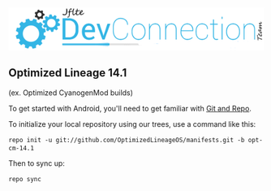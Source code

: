 <img src="https://raw.githubusercontent.com/AOSP-JF-MM/platform_manifest/aosp-7.1.2/JFDCNT.png">

Optimized Lineage 14.1 
---------------
(ex. Optimized CyanogenMod builds)

To get started with Android, you'll need to get
familiar with [Git and Repo](http://source.android.com/source/using-repo.html).

To initialize your local repository using our trees, use a command like this:

    repo init -u git://github.com/OptimizedLineageOS/manifests.git -b opt-cm-14.1

Then to sync up:

    repo sync


